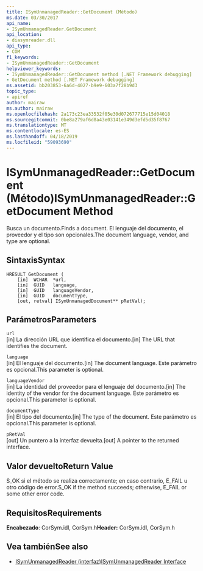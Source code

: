 ```yaml
---
title: ISymUnmanagedReader::GetDocument (Método)
ms.date: 03/30/2017
api_name:
- ISymUnmanagedReader.GetDocument
api_location:
- diasymreader.dll
api_type:
- COM
f1_keywords:
- ISymUnmanagedReader::GetDocument
helpviewer_keywords:
- ISymUnmanagedReader::GetDocument method [.NET Framework debugging]
- GetDocument method [.NET Framework debugging]
ms.assetid: bb203853-6a6d-4027-b9e9-603a7f28b9d3
topic_type:
- apiref
author: mairaw
ms.author: mairaw
ms.openlocfilehash: 2a173c23ea33532f05e30d072677715e15d04018
ms.sourcegitcommit: 0be8a279af6d8a43e03141e349d3efd5d35f8767
ms.translationtype: MT
ms.contentlocale: es-ES
ms.lasthandoff: 04/18/2019
ms.locfileid: "59093690"
---
```

# <a name="isymunmanagedreadergetdocument-method"></a><span data-ttu-id="5f144-102">ISymUnmanagedReader::GetDocument (Método)</span><span class="sxs-lookup"><span data-stu-id="5f144-102">ISymUnmanagedReader::GetDocument Method</span></span>
<span data-ttu-id="5f144-103">Busca un documento.</span><span class="sxs-lookup"><span data-stu-id="5f144-103">Finds a document.</span></span> <span data-ttu-id="5f144-104">El lenguaje del documento, el proveedor y el tipo son opcionales.</span><span class="sxs-lookup"><span data-stu-id="5f144-104">The document language, vendor, and type are optional.</span></span>  
  
## <a name="syntax"></a><span data-ttu-id="5f144-105">Sintaxis</span><span class="sxs-lookup"><span data-stu-id="5f144-105">Syntax</span></span>  
  
```  
HRESULT GetDocument (  
    [in]  WCHAR  *url,  
    [in]  GUID   language,  
    [in]  GUID   languageVendor,  
    [in]  GUID   documentType,  
    [out, retval] ISymUnmanagedDocument** pRetVal);  
```  
  
## <a name="parameters"></a><span data-ttu-id="5f144-106">Parámetros</span><span class="sxs-lookup"><span data-stu-id="5f144-106">Parameters</span></span>  
 `url`  
 <span data-ttu-id="5f144-107">[in] La dirección URL que identifica el documento.</span><span class="sxs-lookup"><span data-stu-id="5f144-107">[in] The URL that identifies the document.</span></span>  
  
 `language`  
 <span data-ttu-id="5f144-108">[in] El lenguaje del documento.</span><span class="sxs-lookup"><span data-stu-id="5f144-108">[in] The document language.</span></span> <span data-ttu-id="5f144-109">Este parámetro es opcional.</span><span class="sxs-lookup"><span data-stu-id="5f144-109">This parameter is optional.</span></span>  
  
 `languageVendor`  
 <span data-ttu-id="5f144-110">[in] La identidad del proveedor para el lenguaje del documento.</span><span class="sxs-lookup"><span data-stu-id="5f144-110">[in] The identity of the vendor for the document language.</span></span> <span data-ttu-id="5f144-111">Este parámetro es opcional.</span><span class="sxs-lookup"><span data-stu-id="5f144-111">This parameter is optional.</span></span>  
  
 `documentType`  
 <span data-ttu-id="5f144-112">[in] El tipo del documento.</span><span class="sxs-lookup"><span data-stu-id="5f144-112">[in] The type of the document.</span></span> <span data-ttu-id="5f144-113">Este parámetro es opcional.</span><span class="sxs-lookup"><span data-stu-id="5f144-113">This parameter is optional.</span></span>  
  
 `pRetVal`  
 <span data-ttu-id="5f144-114">[out] Un puntero a la interfaz devuelta.</span><span class="sxs-lookup"><span data-stu-id="5f144-114">[out] A pointer to the returned interface.</span></span>  
  
## <a name="return-value"></a><span data-ttu-id="5f144-115">Valor devuelto</span><span class="sxs-lookup"><span data-stu-id="5f144-115">Return Value</span></span>  
 <span data-ttu-id="5f144-116">S_OK si el método se realiza correctamente; en caso contrario, E_FAIL u otro código de error.</span><span class="sxs-lookup"><span data-stu-id="5f144-116">S_OK if the method succeeds; otherwise, E_FAIL or some other error code.</span></span>  
  
## <a name="requirements"></a><span data-ttu-id="5f144-117">Requisitos</span><span class="sxs-lookup"><span data-stu-id="5f144-117">Requirements</span></span>  
 <span data-ttu-id="5f144-118">**Encabezado**: CorSym.idl, CorSym.h</span><span class="sxs-lookup"><span data-stu-id="5f144-118">**Header:** CorSym.idl, CorSym.h</span></span>  
  
## <a name="see-also"></a><span data-ttu-id="5f144-119">Vea también</span><span class="sxs-lookup"><span data-stu-id="5f144-119">See also</span></span>

- [<span data-ttu-id="5f144-120">ISymUnmanagedReader (interfaz)</span><span class="sxs-lookup"><span data-stu-id="5f144-120">ISymUnmanagedReader Interface</span></span>](../../../../docs/framework/unmanaged-api/diagnostics/isymunmanagedreader-interface.md)
